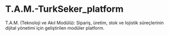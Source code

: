 # T.A.M.-TurkSeker_platform
T.A.M. (Teknoloji ve Akıl Modülü): Sipariş, üretim, stok ve lojistik süreçlerinin dijital yönetimi için geliştirilen modüler platform.
